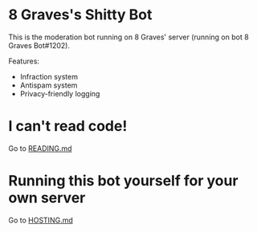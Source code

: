 # 8 Graves's Shitty Bot
This is the moderation bot running on 8 Graves' server (running on bot 8 Graves Bot#1202). 

Features:
- Infraction system
- Antispam system
- Privacy-friendly logging

# I can't read code!
Go to [READING.md](READING.md)

# Running this bot yourself for your own server
Go to [HOSTING.md](HOSTING.md)
